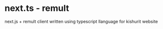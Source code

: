 # next.ts - remult
 next.js + remult client written using typescript llanguage for kishurit website
